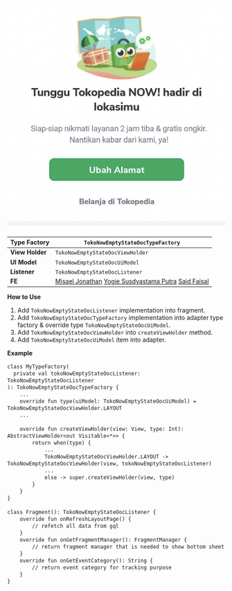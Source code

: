 ![image](../../res/tokopedia_now_ooc.png)


<!--left header table-->
| **Type Factory** | `TokoNowEmptyStateOocTypeFactory` |
| --- | --- |
| **View Holder** | `TokoNowEmptyStateOocViewHolder` |
| **UI Model** | `TokoNowEmptyStateOocUiModel` |
| **Listener** | `TokoNowEmptyStateOocListener` |
| **FE** | [Misael Jonathan](https://tokopedia.atlassian.net/wiki/people/60051d42e64c95006fbaad73?ref=confluence) [Yogie Susdyastama Putra](https://tokopedia.atlassian.net/wiki/people/5c6bf2e6f1a05835f933bf30?ref=confluence) [Said Faisal](https://tokopedia.atlassian.net/wiki/people/5e25eee0ee264b0e745862c3?ref=confluence)  |

**How to Use**

1. Add `TokoNowEmptyStateOocListener` implementation into fragment.
2. Add `TokoNowEmptyStateOocTypeFactory` implementation into adapter type factory & override type `TokoNowEmptyStateOocUiModel`.
3. Add `TokoNowEmptyStateOocViewHolder` into `createViewHolder` method.
4. Add `TokoNowEmptyStateOocUiModel` item into adapter.

**Example**



```
class MyTypeFactory(
  private val tokoNowEmptyStateOocListener: TokoNowEmptyStateOocListener
): TokoNowEmptyStateOocTypeFactory {
    ...
    override fun type(uiModel: TokoNowEmptyStateOocUiModel) = TokoNowEmptyStateOocViewHolder.LAYOUT
    ...
    
    override fun createViewHolder(view: View, type: Int): AbstractViewHolder<out Visitable<*>> {
        return when(type) {
            ...
            TokoNowEmptyStateOocViewHolder.LAYOUT -> TokoNowEmptyStateOocViewHolder(view, tokoNowEmptyStateOocListener)
            ...
            else -> super.createViewHolder(view, type)
        }
    }
}

class Fragment(): TokoNowEmptyStateOocListener {
    override fun onRefreshLayoutPage() {
        // refetch all data from gql
    }
    override fun onGetFragmentManager(): FragmentManager {
        // return fragment manager that is needed to show bottom sheet
    }
    override fun onGetEventCategory(): String {
        // return event category for tracking purpose
    }
}
```

